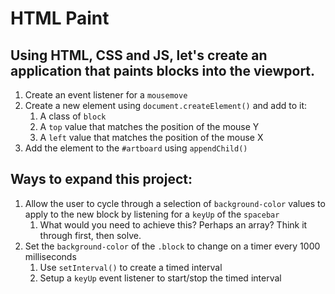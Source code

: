 # HTML Paint

## Using HTML, CSS and JS, let's create an application that paints blocks into the viewport.

1. Create an event listener for a `mousemove`
2. Create a new element using `document.createElement()` and add to it:
    1. A class of `block`
    2. A `top` value that matches the position of the mouse Y
    3. A `left` value that matches the position of the mouse X
3. Add the element to the `#artboard` using `appendChild()`

## Ways to expand this project:

  1. Allow the user to cycle through a selection of `background-color` values to apply to the new block by listening for a `keyUp` of the `spacebar`
      1. What would you need to achieve this? Perhaps an array? Think it through first, then solve.
  2. Set the `background-color` of the `.block` to change on a timer every 1000 milliseconds
      1. Use `setInterval()` to create a timed interval
      2. Setup a `keyUp` event listener to start/stop the timed interval
